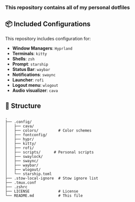 ### This repository contains **all of my personal dotfiles**

## 📦 Included Configurations
This repository includes configuration for:
- **Window Managers**: `Hyprland`
- **Terminals**: `kitty`
- **Shells**: `zsh`
- **Prompt**: `starship`
- **Status Bar**: `waybar`
- **Notifications**: `swaync`
- **Launcher**: `rofi`
- **Logout menu**: `wlogout`
- **Audio visualizer**: `cava`

## 📂 Structure

```plaintext
.
├── .config/
│   ├── cava/
│   ├── colors/         # Color schemes
│   ├── fontconfig/
│   ├── hypr/
│   ├── kitty/
│   ├── rofi/
│   ├── scripts/      # Personal scripts
│   ├── swaylock/
│   ├── swaync/
│   ├── waybar/
│   ├── wlogout/
│   └── starship.toml
├── .stow-local-ignore  # Stow ignore list
├── .tmux.conf
├── .zshrc
├── LICENSE             # License
└── README.md           # This file
```